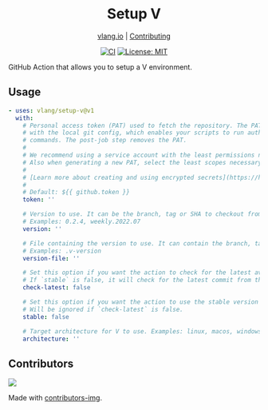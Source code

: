<div align="center">
<h1>Setup V</h1>

[vlang.io](https://vlang.io) |
[Contributing](https://github.com/vlang/setup-v/blob/main/CONTRIBUTING.md)

</div>
<div align="center">

[![CI][workflowbadge]][workflowurl]
[![License: MIT][licensebadge]][licenseurl]

</div>

GitHub Action that allows you to setup a V environment.

## Usage

```yaml
- uses: vlang/setup-v@v1
  with:
    # Personal access token (PAT) used to fetch the repository. The PAT is configured
    # with the local git config, which enables your scripts to run authenticated git
    # commands. The post-job step removes the PAT.
    #
    # We recommend using a service account with the least permissions necessary.
    # Also when generating a new PAT, select the least scopes necessary.
    #
    # [Learn more about creating and using encrypted secrets](https://help.github.com/en/actions/automating-your-workflow-with-github-actions/creating-and-using-encrypted-secrets)
    #
    # Default: ${{ github.token }}
    token: ''

    # Version to use. It can be the branch, tag or SHA to checkout from the V repository.
    # Examples: 0.2.4, weekly.2022.07
    version: ''

    # File containing the version to use. It can contain the branch, tag or SHA to checkout from the V repository
    # Examples: .v-version
    version-file: ''

    # Set this option if you want the action to check for the latest available version of V.
    # If `stable` is false, it will check for the latest commit from the default branch.
    check-latest: false

    # Set this option if you want the action to use the stable version of V.
    # Will be ignored if `check-latest` is false.
    stable: false

    # Target architecture for V to use. Examples: linux, macos, windows. Will use system architecture by default.
    architecture: ''
```

## Contributors

<a href="https://github.com/vlang/setup-v/contributors">
  <img src="https://contrib.rocks/image?repo=vlang/setup-v"/>
</a>

Made with [contributors-img](https://contrib.rocks).

[workflowbadge]: https://github.com/vlang/setup-v/actions/workflows/ci.yml/badge.svg
[licensebadge]: https://img.shields.io/badge/License-MIT-blue.svg
[workflowurl]: https://github.com/vlang/setup-v/actions/workflows/ci.yml
[licenseurl]: https://github.com/vlang/setup-v/blob/main/LICENSE
